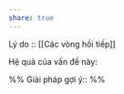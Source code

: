 ```yaml
---
share: true
---
```

Lý do :: [[Các vòng hồi tiếp]]

Hệ quả của vấn đề này:


%%
Giải pháp gợi ý:: 
%%


